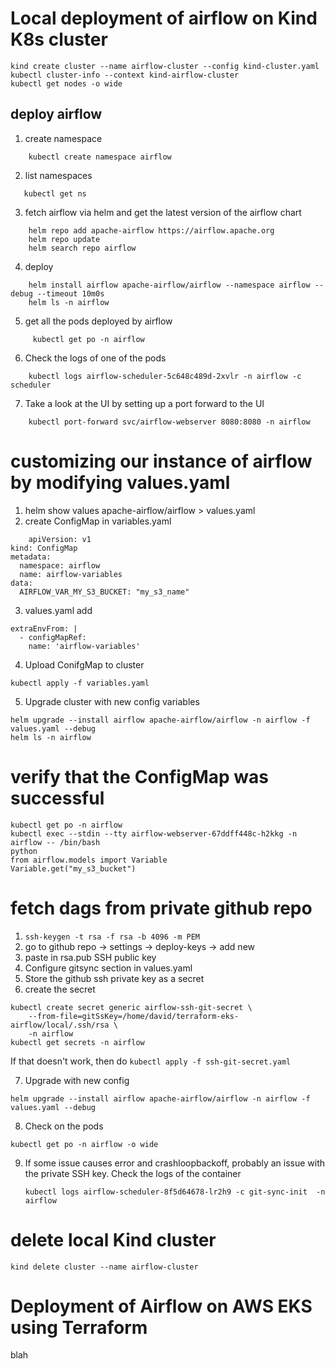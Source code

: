 # Local deployment of airflow on Kind K8s cluster
```
kind create cluster --name airflow-cluster --config kind-cluster.yaml 
kubectl cluster-info --context kind-airflow-cluster
kubectl get nodes -o wide
```


## deploy airflow

1. create namespace
```
    kubectl create namespace airflow
```
2. list namespaces
```
   kubectl get ns
```
3. fetch airflow via helm and get the latest version of the airflow chart
```
    helm repo add apache-airflow https://airflow.apache.org
    helm repo update
    helm search repo airflow
```
4. deploy
```
    helm install airflow apache-airflow/airflow --namespace airflow --debug --timeout 10m0s
    helm ls -n airflow
```
5. get all the pods deployed by airflow
```
     kubectl get po -n airflow
```

6. Check the logs of one of the pods
```
    kubectl logs airflow-scheduler-5c648c489d-2xvlr -n airflow -c scheduler
```
7. Take a look at the UI by setting up a port forward to the UI
```
    kubectl port-forward svc/airflow-webserver 8080:8080 -n airflow
```

# customizing our instance of airflow by modifying values.yaml
1. helm show values apache-airflow/airflow > values.yaml
2. create ConfigMap in variables.yaml
```
    apiVersion: v1
kind: ConfigMap
metadata:
  namespace: airflow
  name: airflow-variables
data:
  AIRFLOW_VAR_MY_S3_BUCKET: "my_s3_name"
  ```

3. values.yaml add 
```
extraEnvFrom: |
  - configMapRef:
    name: 'airflow-variables'
```

4. Upload ConifgMap to cluster
```
kubectl apply -f variables.yaml
```

5. Upgrade cluster with new config variables
``` 
helm upgrade --install airflow apache-airflow/airflow -n airflow -f values.yaml --debug
helm ls -n airflow
```

# verify that the ConfigMap was successful
```
kubectl get po -n airflow
kubectl exec --stdin --tty airflow-webserver-67ddff448c-h2kkg -n airflow -- /bin/bash
python
from airflow.models import Variable
Variable.get("my_s3_bucket")
```


# fetch dags from private github repo
1. ```ssh-keygen -t rsa -f rsa -b 4096 -m PEM```
2. go to github repo -> settings -> deploy-keys -> add new 
3. paste in rsa.pub SSH public key
4. Configure gitsync section in values.yaml
5. Store the github ssh private key as a secret
6. create the secret
```
kubectl create secret generic airflow-ssh-git-secret \
    --from-file=gitSsKey=/home/david/terraform-eks-airflow/local/.ssh/rsa \
    -n airflow
kubectl get secrets -n airflow
```

If that doesn't work, then do ```kubectl apply -f ssh-git-secret.yaml```

7. Upgrade with new config
```
helm upgrade --install airflow apache-airflow/airflow -n airflow -f values.yaml --debug
```

8.  Check on the pods
```
kubectl get po -n airflow -o wide
```

9. If some issue causes error and crashloopbackoff, probably an issue with the private SSH key. Check
   the logs of the container 
   ```
   kubectl logs airflow-scheduler-8f5d64678-lr2h9 -c git-sync-init  -n airflow
   ```

# delete local Kind cluster
```
kind delete cluster --name airflow-cluster
```

# Deployment of Airflow on AWS EKS using Terraform
blah